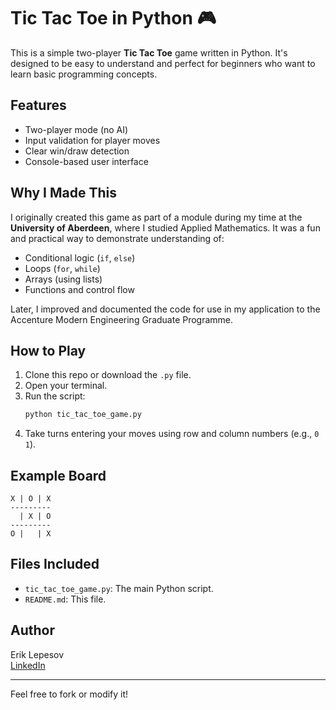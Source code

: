 # Tic Tac Toe in Python 🎮

This is a simple two-player **Tic Tac Toe** game written in Python. It's designed to be easy to understand and perfect for beginners who want to learn basic programming concepts.

## Features
- Two-player mode (no AI)
- Input validation for player moves
- Clear win/draw detection
- Console-based user interface

## Why I Made This
I originally created this game as part of a module during my time at the **University of Aberdeen**, where I studied Applied Mathematics. It was a fun and practical way to demonstrate understanding of:
- Conditional logic (`if`, `else`)
- Loops (`for`, `while`)
- Arrays (using lists)
- Functions and control flow

Later, I improved and documented the code for use in my application to the Accenture Modern Engineering Graduate Programme.

## How to Play
1. Clone this repo or download the `.py` file.
2. Open your terminal.
3. Run the script:
   ```bash
   python tic_tac_toe_game.py
   ```
4. Take turns entering your moves using row and column numbers (e.g., `0 1`).

## Example Board
```
X | O | X
---------
  | X | O
---------
O |   | X
```

## Files Included
- `tic_tac_toe_game.py`: The main Python script.
- `README.md`: This file.

## Author
Erik Lepesov  
[LinkedIn](https://www.linkedin.com/in/erik-lepesov-87327815b/)

---

Feel free to fork or modify it!
